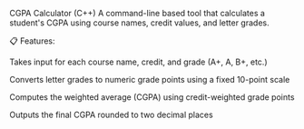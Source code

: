 CGPA Calculator (C++)
A command-line based tool that calculates a student's CGPA using course names, credit values, and letter grades.

📋 Features:

Takes input for each course name, credit, and grade (A+, A, B+, etc.)

Converts letter grades to numeric grade points using a fixed 10-point scale

Computes the weighted average (CGPA) using credit-weighted grade points

Outputs the final CGPA rounded to two decimal places
